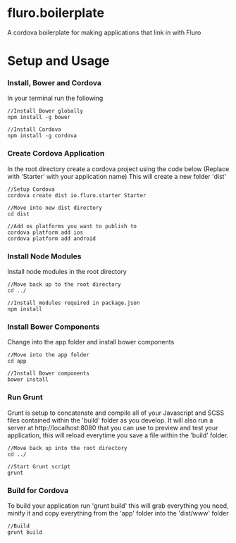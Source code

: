 # fluro.boilerplate
A cordova boilerplate for making applications that link in with Fluro

# Setup and Usage


### Install, Bower and Cordova
In your terminal run the following
```
//Install Bower globally
npm install -g bower

//Install Cordova
npm install -g cordova

```

### Create Cordova Application
In the root directory create a cordova project using the code below (Replace with 'Starter' with your application name)
This will create a new folder 'dist'
```
//Setup Cordova
cordova create dist io.fluro.starter Starter

//Move into new dist directory
cd dist 

//Add os platforms you want to publish to
cordova platform add ios
cordova platform add android

```


### Install Node Modules
Install node modules in the root directory
```
//Move back up to the root directory
cd ../

//Install modules required in package.json
npm install
```


### Install Bower Components
Change into the app folder and install bower components
```
//Move into the app folder
cd app 

//Install Bower components
bower install
```

### Run Grunt 

Grunt is setup to concatenate and compile all of your Javascript and SCSS files contained within the 'build' folder as you develop.
It will also run a server at http://localhost:8080 that you can use to preview and test your application, this will reload everytime you save a file within the 'build' folder.
```
//Move back up into the root directory
cd ../

//Start Grunt script
grunt
```

### Build for Cordova

To build your application run 'grunt build' this will grab everything you need, minify it and copy everything from the 'app' folder into the 'dist/www' folder
```
//Build
grunt build
```






